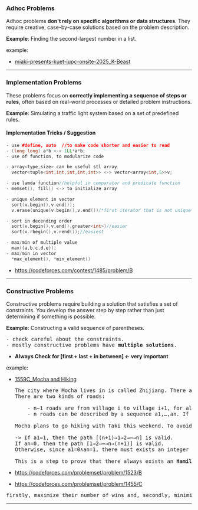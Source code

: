 ### Adhoc Problems

Adhoc problems **don't rely on specific algorithms or data structures**. They require creative, case-by-case solutions based on the problem description.

**Example**: Finding the second-largest number in a list.

example:

- [miaki-presents-kuet-iupc-onsite-2025_K-Beast]()

---

### Implementation Problems

These problems focus on **correctly implementing a sequence of steps or rules**, often based on real-world processes or detailed problem instructions.

**Example**: Simulating a traffic light system based on a set of predefined rules.

#### Implementation Tricks / Suggestion

```cpp
- use #define, auto  //to make code shorter and easier to read
- (long long) a*b <-> 1LL*a*b;
- use of function, to modularize code

- array<type,size> can be useful stl array
  vector<tuple<int,int,int,int,int>> <-> vector<array<int,5>>v;

- use lamda function//helpful in comparator and predicate function
- memset(), fill() <-> to initialize array

- unique element in vector
  sort(v.begin(),v.end());
  v.erase(unique(v.begin(),v.end())/*first iterator that is not unique*/,v.end());

- sort in decending order
  sort(v.begin(),v.end(),greater<int>)//easier
  sort(v.rbegin(),v.rend());//easiest

- max/min of multiple value
  max({a,b,c,d,e});
- max/min in vector
  *max_element(), *min_element()
```
- https://codeforces.com/contest/1485/problem/B
---

### Constructive Problems

Constructive problems require building a solution that satisfies a set of constraints. You develop the answer step by step rather than just determining if something is possible.

**Example**: Constructing a valid sequence of parentheses.

<pre>
- check careful about the constraints.
- mostly constructive problems have <b>multiple solutions</b>.
</pre>

- <b>Always Check for [first + last + in between] <- very important</b>

example:

- [1559C_Mocha and Hiking](./3_constructive/1559C_Mocha%20and%20Hiking.cpp)
  <pre>
  The city where Mocha lives in is called Zhijiang. There are n+1 villages and 2n−1 directed roads in this city.
  There are two kinds of roads:
  
      - n−1 roads are from village i to village i+1, for all 1≤i≤n−1
      - n roads can be described by a sequence a1,…,an. If ai=0, the i-th of these roads goes from village i to village n+1, otherwise it goes from village n+1 to village i, for all 1≤i≤n
  
  Mocha plans to go hiking with Taki this weekend. To avoid the trip being boring, they plan to go through every village exactly once. They can start and finish at any villages. Can you help them to draw up a plan?
  
  -> If a1=1, then the path [(n+1)→1→2→⋯→n] is valid.
  If an=0, then the path [1→2→⋯→n→(n+1)] is valid.
  Otherwise, since a1=0∧an=1, there must exists an integer i (1≤i< n) where ai=0∧ai+1=1, then the path [1→2→⋯→i→(n+1)→(i+1)→(i+2)→⋯n] is valid.
  
  This is a step to prove that there always exists an <b>Hamiltonian path</b> in a tournament graph.
  </pre>

- https://codeforces.com/problemset/problem/1523/B
- https://codeforces.com/problemset/problem/1455/C
<pre>
firstly, maximize their number of wins and, secondly, minimize the number of wins of their opponent.
</pre>
---
